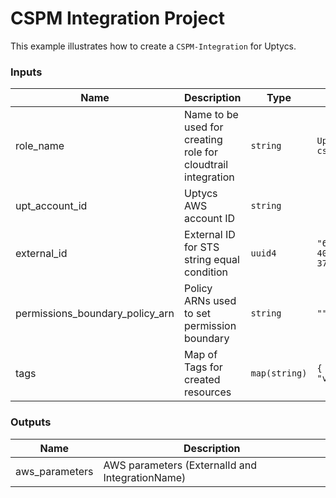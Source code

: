 # CSPM Integration Project

This example illustrates how to create a `CSPM-Integration` for Uptycs.

<!-- BEGINNING OF PRE-COMMIT-TERRAFORM DOCS HOOK -->

### Inputs

| Name | Description  | Type | Default| Required |
| ---| --- | --- | --- | --- |
| role_name | Name to be used for creating role for cloudtrail integration | `string` | `UptycsIntegration-cspm` | Optional |
| upt_account_id | Uptycs AWS account ID | `string` |  | Yes |
| external_id | External ID for STS string equal condition | `uuid4` | `"6bf64888-6e43-4003-9f1b-37181efcf3c2"` | Optional |
| permissions_boundary_policy_arn | Policy ARNs used to set permission boundary | `string` | `""` | Optional |
| tags| Map of Tags for created resources| `map(string)` | `{ "testtag" : "value" }`| Optional |

### Outputs

| Name | Description |
| ---| --- |
| aws_parameters | AWS parameters (ExternalId and IntegrationName) |

<!-- END OF PRE-COMMIT-TERRAFORM DOCS HOOK -->

